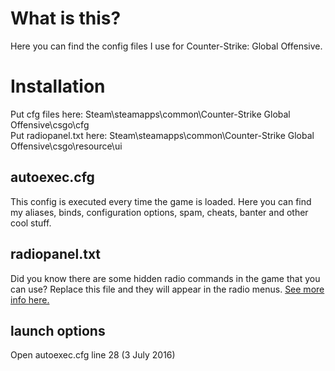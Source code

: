# What is this?
Here you can find the config files I use for Counter-Strike: Global Offensive.

Installation
============
Put cfg files here: Steam\steamapps\common\Counter-Strike Global Offensive\csgo\cfg  
Put radiopanel.txt here: Steam\steamapps\common\Counter-Strike Global Offensive\csgo\resource\ui

## autoexec.cfg

This config is executed every time the game is loaded. Here you can find my aliases, binds, configuration options, spam, cheats, banter and other cool stuff.

## radiopanel.txt
Did you know there are some hidden radio commands in the game that you can use? Replace this file and they will appear in the radio menus. [See more info here.](http://steamcommunity.com//sharedfiles/filedetails/?id=171993722)

## launch options
Open autoexec.cfg line 28 (3 July 2016)
